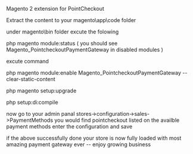 Magento 2 extension for PointCheckout

Extract the content to your magento\app\code folder 

under magento\bin folder excute the folowing 

php magento module:status ( you should see Magento_PointcheckoutPaymentGateway in disabled modules )

excute command

php magento module:enable Magento_PointcheckoutPaymentGateway --clear-static-content

php magento setup:upgrade 

php setup:di:compile 

now go to your admin panal stores->configuration->sales->PaymentMethods you would find pointcheckout listed on the availble payment methods 
enter the configuration and save 


if the above successfully done your store is now fully loaded with most amazing payment gateway ever -- enjoy growing business 

